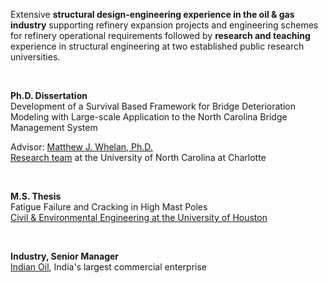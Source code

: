 Extensive **structural design-engineering experience in the oil & gas industry** supporting refinery expansion projects and engineering schemes for refinery operational requirements followed by **research and teaching** experience in structural engineering at two established public research universities. 

&nbsp;

**Ph.D. Dissertation**  
Development of a Survival Based Framework for Bridge Deterioration Modeling with Large-scale Application to the North Carolina Bridge Management System 

Advisor: [Matthew J. Whelan, Ph.D.](https://coefs.uncc.edu/mwhelan3/)  
[Research team](https://coefs.uncc.edu/mwhelan3/research-team/) at the University of North Carolina at Charlotte  

&nbsp;

**M.S. Thesis**  
Fatigue Failure and Cracking in High Mast Poles  
[Civil & Environmental Engineering at the University of Houston](http://www.cive.uh.edu/)

&nbsp;

**Industry, Senior Manager**  
[Indian Oil](https://www.iocl.com/aboutus/profile.aspx), India's largest commercial enterprise
